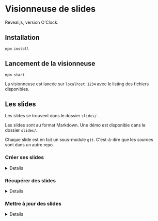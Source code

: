 # Visionneuse de slides

Reveal.js, version O'Clock.

## Installation

`npm install`

## Lancement de la visionneuse

`npm start`

La visionneuse est lancée sur `localhost:1234` avec le listing des fichiers disponibles.

## Les slides

Les slides se trouvent dans le dossier `slides/`.

Les slides sont au format Markdown. Une démo est disponible dans le dossier `slides/`.

Chaque slide est en fait un sous-module `git`. C'est-à-dire que les sources sont dans un autre repo.

### Créer ses slides

<details>

Dans son orga, créer un repo et y placer à la racine le fichier markdown.  
Ajouter les images et autres ressources dans un sous-dossier.

#### Ajouter le sous-module

Pour lier ce repo avec le repo des slides, on utilise le système de sous-modules git.

Dans le dossier `slides`, exécuter :
  - `git submodule add git@github.com:O-clock-Teach/nom-du-repo-des-slides`
  - `git add ../.gitmodules NOM-SOUS-MODULE`
  - `git commit -m "Ajout sous-module NOM-SOUS-MODULE"`
  - `git push`
  - ✔️
  
</details>

### Récupérer des slides

<details>

- cloner le dépôt Slides-base : `git clone git@github.com:O-clock-Teach/Slides-base.git`
- chaque sous-dossier dans `slides` est vide, c'est normal
- se placer dans le dossier `slides/nom-du-repo-des-slides-qui-m-interessent`
- 2 possibilités pour récupérer les sources :
  1. en 2 commandes :
     - exécuter `git submodule init .`
     - puis `git submodule update --remote .` (`--remote` récupère le dernier commit du dépôt)
  1. en 1 seule commande :
     - `git submodule update --init --remote .`
     - la commande fonctionne même si on a déjà fait un init précédemment 🎉
- les sources sont récupérées ✔️ mais on oublie pas de regarder la suite ⬇️
- remontrer à la racine du dépôt Slides-base
- faire un `git submodule` qui permet de lister les sous-modules et le commit sur lequel ils pointent :
  - on doit voir un `-` devant chaque numéro de commit
  - et éventuellement un `+` devant le commit du dépôt qu'on vient de mettre à jour
  - s'il y a un '+', c'est qu'on a récupéré une version plus récente du code du sous-module
  - à ce moment là, Slides-base fait bien pointer le sous-module vers le dernier commit mais uniquement en local
  - si on est curieux, on peut faire un `git diff` pour constater que le numéro du commit du sous-module a changé 👀
  - il faut donc commiter cette mise à jour du numéro de commit associé à notre sous-module
  - en faisant un `git add . && git commit -m "Sous-module NOM-SOUS-MODULE sync" && git push`

</details>

### Mettre à jour des slides

<details>

- se placer dans le dossier `slides/nom-du-repo-des-slides-qui-m-interessent`
- et exécuter `git pull origin master`
- faire ses modifications du code du sous-module :
  - puis commit/push : `git add . && git commit -m "Mon commit" && git push origin HEAD:master`
- remonter dans à la racine du projet
- puis mettre à jour le dépôt Slides-base pour que le sous-module pointe sur le bon commit :
  - `git add . && git commit -m "Slides MON-SOUS-MODULES updated" && git push`
- les sources seront alors mises à jour ✔️

</details>
